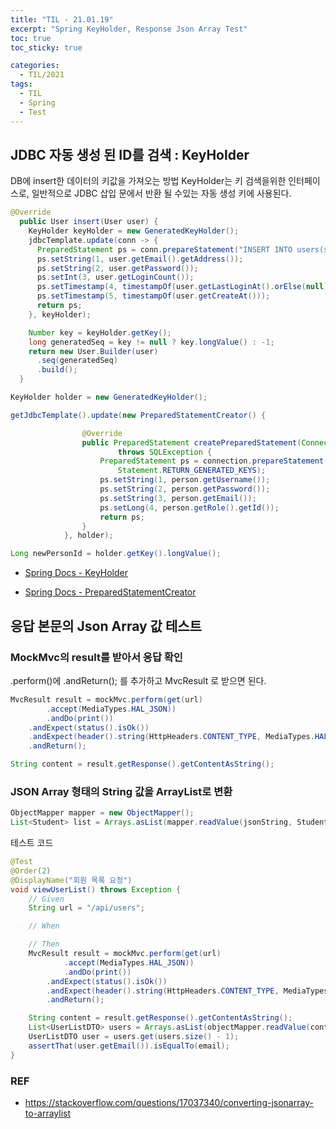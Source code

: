 ```yaml
---
title: "TIL - 21.01.19"
excerpt: "Spring KeyHolder, Response Json Array Test"
toc: true
toc_sticky: true

categories:
  - TIL/2021
tags:
  - TIL
  - Spring
  - Test
---
```


## JDBC 자동 생성 된 ID를 검색 : KeyHolder

DB에 insert한 데이터의 키값을 가져오는 방법
KeyHolder는 키 검색을위한 인터페이스로, 일반적으로 JDBC 삽입 문에서 반환 될 수있는 자동 생성 키에 사용된다.

```java
@Override
  public User insert(User user) {
    KeyHolder keyHolder = new GeneratedKeyHolder();
    jdbcTemplate.update(conn -> {
      PreparedStatement ps = conn.prepareStatement("INSERT INTO users(seq,email,passwd,login_count,last_login_at,create_at) VALUES (null,?,?,?,?,?)", new String[]{"seq"});
      ps.setString(1, user.getEmail().getAddress());
      ps.setString(2, user.getPassword());
      ps.setInt(3, user.getLoginCount());
      ps.setTimestamp(4, timestampOf(user.getLastLoginAt().orElse(null)));
      ps.setTimestamp(5, timestampOf(user.getCreateAt()));
      return ps;
    }, keyHolder);

    Number key = keyHolder.getKey();
    long generatedSeq = key != null ? key.longValue() : -1;
    return new User.Builder(user)
      .seq(generatedSeq)
      .build();
  }
```

```java
KeyHolder holder = new GeneratedKeyHolder();

getJdbcTemplate().update(new PreparedStatementCreator() {           

                @Override
                public PreparedStatement createPreparedStatement(Connection connection)
                        throws SQLException {
                    PreparedStatement ps = connection.prepareStatement(sql.toString(),
                        Statement.RETURN_GENERATED_KEYS); 
                    ps.setString(1, person.getUsername());
                    ps.setString(2, person.getPassword());
                    ps.setString(3, person.getEmail());
                    ps.setLong(4, person.getRole().getId());
                    return ps;
                }
            }, holder);

Long newPersonId = holder.getKey().longValue();
```

* [Spring Docs - KeyHolder](https://docs.spring.io/spring-framework/docs/current/javadoc-api/org/springframework/jdbc/support/KeyHolder.html)

* [Spring Docs - PreparedStatementCreator](https://docs.spring.io/spring-framework/docs/current/javadoc-api/org/springframework/jdbc/core/PreparedStatementCreator.html)

## 응답 본문의 Json Array 값 테스트  
### MockMvc의 result를 받아서 응답 확인
.perform()에 .andReturn(); 를 추가하고  MvcResult 로 받으면 된다.

```java
MvcResult result = mockMvc.perform(get(url)
        .accept(MediaTypes.HAL_JSON))
        .andDo(print())
    .andExpect(status().isOk())
    .andExpect(header().string(HttpHeaders.CONTENT_TYPE, MediaTypes.HAL_JSON_VALUE))
    .andReturn();

String content = result.getResponse().getContentAsString();
```

### JSON Array 형태의 String 값을 ArrayList로 변환
```java
ObjectMapper mapper = new ObjectMapper(); 
List<Student> list = Arrays.asList(mapper.readValue(jsonString, Student[].class));
```

테스트 코드
```java
@Test
@Order(2)
@DisplayName("회원 목록 요청")
void viewUserList() throws Exception {
    // Given
    String url = "/api/users";

    // When

    // Then
    MvcResult result = mockMvc.perform(get(url)
            .accept(MediaTypes.HAL_JSON))
            .andDo(print())
        .andExpect(status().isOk())
        .andExpect(header().string(HttpHeaders.CONTENT_TYPE, MediaTypes.HAL_JSON_VALUE))
        .andReturn();

    String content = result.getResponse().getContentAsString();
    List<UserListDTO> users = Arrays.asList(objectMapper.readValue(content, UserListDTO[].class));
    UserListDTO user = users.get(users.size() - 1);
    assertThat(user.getEmail()).isEqualTo(email);
}
```

### REF
* https://stackoverflow.com/questions/17037340/converting-jsonarray-to-arraylist

